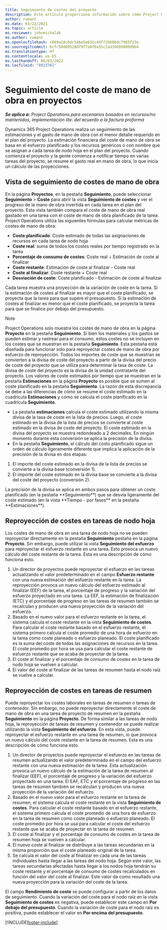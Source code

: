 ```yaml
---
title: Seguimiento de costes del proyecto
description: Este artículo proporciona información sobre cómo Project Operations rastrea el progreso contra el costo de mano de obra y el gasto en un proyecto.
author: rumant
ms.date: 03/22/2021
ms.topic: article
ms.reviewer: johnmichalak
ms.author: rumant
ms.openlocfilehash: c069a28c6dc546e5e632c4dff29686dc7965f23e
ms.sourcegitcommit: 6cfc50d89528df977a8f6a55c1ad39d99800d9b4
ms.translationtype: HT
ms.contentlocale: es-ES
ms.lasthandoff: 06/03/2022
ms.locfileid: "8923761"
---
```

# <a name="labor-cost-tracking-on-projects"></a>Seguimiento del coste de mano de obra en proyectos

_**Se aplica a:** Project Operations para escenarios basados en recursos/no mantenidos, implementación lite: del acuerdo a la factura proforma_

Dynamics 365 Project Operations realiza un seguimiento de las estimaciones y el gasto de mano de obra con el menor detalle requerido en el plan del proyecto. La estimación financiera del coste de mano de obra se basa en el esfuerzo planificado y los recursos genéricos o con nombre que se asignan a cada tarea de nodo hoja en el plan del proyecto. Cuando comienza el proyecto y la gente comienza a notificar tiempo en varias tareas del proyecto, se resume el gasto real en mano de obra, lo que inicia un cálculo de las proyecciones.

## <a name="labor-cost-tracking-view"></a>Vista de seguimiento de costes de mano de obra

En la página **Proyectos**, en la pestaña **Seguimiento**, puede seleccionar **Seguimiento** > **Coste** para abrir la vista **Seguimiento de costes** y ver el progreso de la mano de obra invertida en cada tarea en el plan del proyecto. Esta vista también compara el coste de mano de obra real gastado en una tarea con el coste de mano de obra planificado de la tarea. Project Operations utiliza las siguientes fórmulas para calcular métricas de costes de mano de obra:

- **Coste planificado**: Coste estimado de todas las asignaciones de recursos en cada tarea de nodo hoja
- **Coste real**: suma de todos los costes reales por tiempo registrado en la tarea
- **Porcentaje de consumo de costes**: Coste real ÷ Estimación de coste al finalizar
- **Coste restante**: Estimación de coste al finalizar - Coste real
- **Coste al finalizar**: Coste restante + Coste real
- **Desviación de coste**: Coste planificado - Estimación de coste al finalizar

Cada tarea muestra una proyección de la variación de coste en la tarea. Si la estimación de costes al finalizar es mayor que el coste planificado, se proyecta que la tarea para que supere el presupuesto. Si la estimación de costes al finalizar es menor que el coste planificado, se proyecta la tarea para que se finalice por debajo del presupuesto.

>[!NOTE]
> Project Operations solo muestra los costes de mano de obra en la página **Proyecto** en la pestaña **Seguimiento**. Si bien los materiales y los gastos se pueden estimar y rastrear para el consumo, estos costes no se incluyen en los costes que se muestran en la pestaña **Seguimiento**. Esta pestaña está diseñada para funcionar solo para reproyectar costes de mano de obra por esfuerzo de reproyección.
Todos los importes de coste que se muestran se convierten a la divisa de coste del proyecto a partir de la divisa del precio de coste del proyecto que se utiliza para determinar la tasa de coste. La divisa de coste del proyecto es la divisa de la unidad contratante del proyecto. Los valores de coste estimados por tiempo que se muestran en la pestaña **Estimaciones** en la página **Proyecto** es posible que se sumen al coste planificado en la pestaña **Seguimiento**. La razón de esta discrepancia se debe a las diferencias de cómo se resume el coste estimado en la cuadrícula **Estimaciones** y cómo se calcula el coste planificado en la cuadrícula **Seguimiento**. 
>
> - La pestaña **estimaciones** calcula el coste estimado utilizando la misma divisa de la tasa de coste en la lista de precios. Luego, el coste estimado en la divisa de la lista de precios se convierte al coste estimado en la divisa de coste del proyecto. El coste estimado en la divisa del proyecto se muestra redondeado a 2 decimales. En ningún momento durante esta conversión se aplica la precisión de la divisa. 
> - En la pestaña **Seguimiento**, el cálculo del costo planificado sigue un orden de cálculo ligeramente diferente que implica la aplicación de la precisión de la divisa en dos etapas: 
   ><ol>
   ><li>El importe del coste estimado en la divisa de la lista de precios se convierte a la divisa base (conversión 1).</li>
   ><li>El importe del coste estimado en la divisa base se convierte a la divisa del coste del proyecto (conversión 2). </li>
   ></ol>
   >La precisión de la divisa se aplica en ambos pasos para obtener un coste planificado (en la pestaña **Seguimiento**) que se desvía ligeramente del coste estimado (en la vista **Tiempo - por fases** en la pestaña **Estimaciones**). 
   
## <a name="reprojecting-costs-on-leaf-node-tasks"></a>Reproyección de costes en tareas de nodo hoja

Los costes de mano de obra en una tarea de nodo hoja no se pueden reproyectar directamente en la pestaña **Seguimiento** pestaña en la página **Proyecto**. Sin embargo, puede utilizar la vista **Seguimiento del esfuerzo** para reproyectar el esfuerzo restante en una tarea. Esto provoca un nuevo cálculo del coste restante de la tarea. Esta es una descripción de cómo funciona esto.

1. Un director de proyectos puede reproyectar el esfuerzo en las tareas actualizando el valor predeterminado en el campo **Esfuerzo restante** con una nueva estimación del esfuerzo restante en la tarea. La reproyección provoca un nuevo cálculo del esfuerzo estimado al finalizar (EEF) de la tarea, el porcentaje de progreso y la variación del esfuerzo proyectado en una tarea. La EEF, la estimación de finalización (ETC) y el porcentaje de progreso en las tareas de resumen también se recalculan y producen una nueva proyección de la variación del esfuerzo.
2. Basado en el nuevo valor para el esfuerzo restante en la tarea, el sistema calcula el coste restante en la vista **Seguimiento de costes**. Para calcular el coste restante basado en el esfuerzo restante, el sistema primero calcula el coste promedio de una hora de esfuerzo en la tarea como coste planeado o esfuerzo planeado. El coste planificado es la suma del coste de todas las asignaciones de recursos en la tarea. El coste promedio por hora se usa para calcular el coste restante de esfuerzo restante que se acaba de proyectar de la tarea.
3. El coste al finalizar y el porcentaje de consumo de costes en la tarea de nodo hoja se vuelven a calcular.
4. El valor del coste al finalizar de las tareas de resumen hasta el nodo raíz se vuelve a calcular.

## <a name="reprojecting-costs-on-summary-tasks"></a>Reproyección de costes en tareas de resumen

Puede reproyectar los costes laborales en tareas de resumen o tareas de contenedor. Sin embargo, no puede reproyectar directamente el coste de mano de obra en una tarea de proyecto de resumen en la pestaña **Seguimiento** en la página **Proyecto**. De forma similar a las tareas de nodo hoja, la reproyección de tareas de resumen y contenedor se puede realizar utilizando la vista **Seguimiento del esfuerzo**. En esta vista, puede reproyectar el esfuerzo restante en una tarea de resumen, lo que provoca un nuevo cálculo del coste restante en la tarea de resumen. Esta es una descripción de cómo funciona esto.

1. Un director de proyectos puede reproyectar el esfuerzo en las tareas de resumen actualizando el valor predeterminado en el campo del esfuerzo restante con una nueva estimación de la tarea. Esta actualización provoca un nuevo cálculo de la estimación de la tarea de resumen al finalizar (EEF), el porcentaje de progreso y la variación del esfuerzo proyectado en una tarea. El EAF, ETC y el porcentaje de progreso en las tareas de resumen también se recalculan y producen una nueva proyección de la variación del esfuerzo.
2. Basado en el nuevo valor para el esfuerzo restante en la tarea de resumen, el sistema calcula el coste restante en la vista **Seguimiento de costes**. Para calcular el coste restante basado en el esfuerzo restante, el sistema primero calcula el coste promedio de una hora de esfuerzo en la tarea de resumen como coste planeado o esfuerzo planeado. El coste promedio por hora se usa para calcular el coste del esfuerzo restante que se acaba de proyectar en la tarea de resumen.
3. El coste al finalizar y el porcentaje de consumo de costes en la tarea de resumen hoja se vuelven a calcular.
4. El nuevo coste al finalizar se distribuye a las tareas secundarias en la misma proporción que el coste planeado original de la tarea.
5. Se calcula el valor del coste al finalizar en cada una de las tareas individuales hasta llegar a las tareas del nodo hoja. Según este valor, las tareas secundarias afectadas hasta llegar a los nodos hoja tendrán su coste restante y el porcentaje de consumo de costes recalculados en función del valor del coste al finalizar. Este valor da como resultado una nueva proyección para la variación del coste de la tarea. 


El campo **Rendimiento de coste** se puede configurar a partir de los datos de seguimiento. Cuando la variación del coste para el nodo raíz en la vista **Seguimiento de costes** es negativa, puede establecer este campo en **Por debajo del presupuesto**. Cuando la variación de coste para el nodo raíz es positiva, puede establecer el valor en **Por encima del presupuesto**.


[!INCLUDE[footer-include](../includes/footer-banner.md)]
